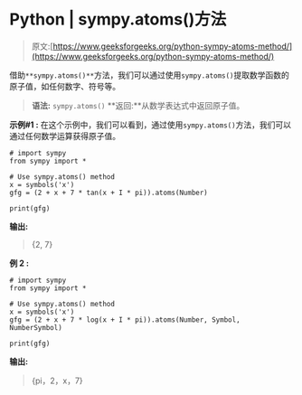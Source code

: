# Python | sympy.atoms()方法

> 原文:[https://www.geeksforgeeks.org/python-sympy-atoms-method/](https://www.geeksforgeeks.org/python-sympy-atoms-method/)

借助`**sympy.atoms()**`方法，我们可以通过使用`sympy.atoms()`提取数学函数的原子值，如任何数字、符号等。

> **语法:** `sympy.atoms()`
> **返回:**从数学表达式中返回原子值。

**示例#1 :**
在这个示例中，我们可以看到，通过使用`sympy.atoms()`方法，我们可以通过任何数学运算获得原子值。

```
# import sympy
from sympy import *

# Use sympy.atoms() method
x = symbols('x')
gfg = (2 + x + 7 * tan(x + I * pi)).atoms(Number)

print(gfg)
```

**输出:**

> {2, 7}

**例 2 :**

```
# import sympy
from sympy import *

# Use sympy.atoms() method
x = symbols('x')
gfg = (2 + x + 7 * log(x + I * pi)).atoms(Number, Symbol, NumberSymbol)

print(gfg)
```

**输出:**

> {pi，2，x，7}
